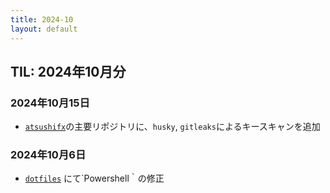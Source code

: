 ```yaml
---
title: 2024-10
layout: default
---
```


## TIL: 2024年10月分

### 2024年10月15日

- [`atsushifx`](https://github.com/atsushifx)の主要リポジトリに、`husky`, `gitleaks`によるキースキャンを追加

### 2024年10月6日

- [`dotfiles`](https://github.com/atsushifx/dotfiles) にて`Powershell｀の修正
